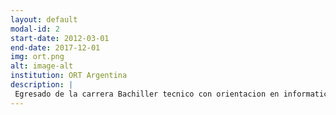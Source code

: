 ```yaml
---
layout: default
modal-id: 2
start-date: 2012-03-01
end-date: 2017-12-01
img: ort.png
alt: image-alt
institution: ORT Argentina
description: |
 Egresado de la carrera Bachiller tecnico con orientacion en informatica y medios de comunicacion digitales
---
```

